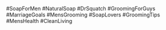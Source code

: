#SoapForMen #NaturalSoap #DrSquatch #GroomingForGuys #MarriageGoals #MensGrooming #SoapLovers #GroomingTips #MensHealth #CleanLiving